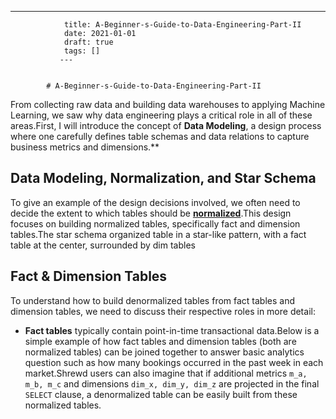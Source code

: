 ---
                title: A-Beginner-s-Guide-to-Data-Engineering-Part-II
                date: 2021-01-01    
                draft: true
                tags: []
               ---


            # A-Beginner-s-Guide-to-Data-Engineering-Part-II

From collecting raw data and building data warehouses to applying Machine Learning, we saw why data engineering plays a critical role in all of these areas.First, I will introduce the concept of **Data Modeling**, a design process where one carefully defines table schemas and data relations to capture business metrics and dimensions.**
## Data Modeling, Normalization, and Star Schema
To give an example of the design decisions involved, we often need to decide the extent to which tables should be **[normalized](https://en.wikipedia.org/wiki/Database_normalization)**.This design focuses on building normalized tables, specifically fact and dimension tables.The star schema organized table in a star-like pattern, with a fact table at the center, surrounded by dim tables
## **Fact & Dimension Tables**
To understand how to build denormalized tables from fact tables and dimension tables, we need to discuss their respective roles in more detail:
- **Fact tables** typically contain point-in-time transactional data.Below is a simple example of how fact tables and dimension tables (both are normalized tables) can be joined together to answer basic analytics question such as how many bookings occurred in the past week in each market.Shrewd users can also imagine that if additional metrics `m_a, m_b, m_c` and dimensions `dim_x, dim_y, dim_z` are projected in the final `SELECT` clause, a denormalized table can be easily built from these normalized tables.